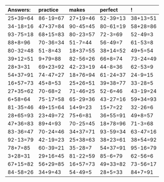 | Answers: | practice | makes | perfect | ! |
| :--- | :--- | :--- | :--- | :--- |
| 25+39=64 | 86-19=67 | 27+19=46 | 52-39=13 | 38+13=51 | 
| 34-18=16 | 47+37=84 | 90-45=45 | 80-61=19 | 58+28=86 | 
| 93-75=18 | 68+15=83 | 80-23=57 | 72-3=69 | 52-49=3 | 
| 88+8=96 | 70-36=34 | 51-7=44 | 56-49=7 | 61-53=8 | 
| 80-32=48 | 51-8=43 | 18+37=55 | 38+14=52 | 49+5=54 | 
| 39+12=51 | 9+79=88 | 82-56=26 | 66+8=74 | 73-24=49 | 
| 28+3=31 | 69+23=92 | 42-23=19 | 44-8=36 | 62-53=9 | 
| 54+37=91 | 74-47=27 | 18+76=94 | 61-24=37 | 24-9=15 | 
| 16+57=73 | 45+8=53 | 25+26=51 | 39+38=77 | 33-28=5 | 
| 27+35=62 | 70-68=2 | 71-46=25 | 52-6=46 | 43-19=24 | 
| 6+58=64 | 75-17=58 | 65-29=36 | 43-27=16 | 59+34=93 | 
| 81-35=46 | 49+15=64 | 14+9=23 | 15+7=22 | 32-26=6 | 
| 28+65=93 | 23+49=72 | 75+6=81 | 36+55=91 | 49+8=57 | 
| 47+36=83 | 89+4=93 | 70-25=45 | 18+78=96 | 71-3=68 | 
| 83-36=47 | 70-24=46 | 34+37=71 | 93-59=34 | 63-47=16 | 
| 92-13=79 | 42-19=23 | 25+38=63 | 38+23=61 | 38+54=92 | 
| 78+7=85 | 60-39=21 | 35-28=7 | 54+37=91 | 95-16=79 | 
| 3+28=31 | 29+16=45 | 81-22=59 | 85-6=79 | 62-56=6 | 
| 67+15=82 | 56+29=85 | 16+57=73 | 49+33=82 | 73-56=17 | 
| 84-58=26 | 34+9=43 | 54-49=5 | 28+5=33 | 84+7=91 | 
